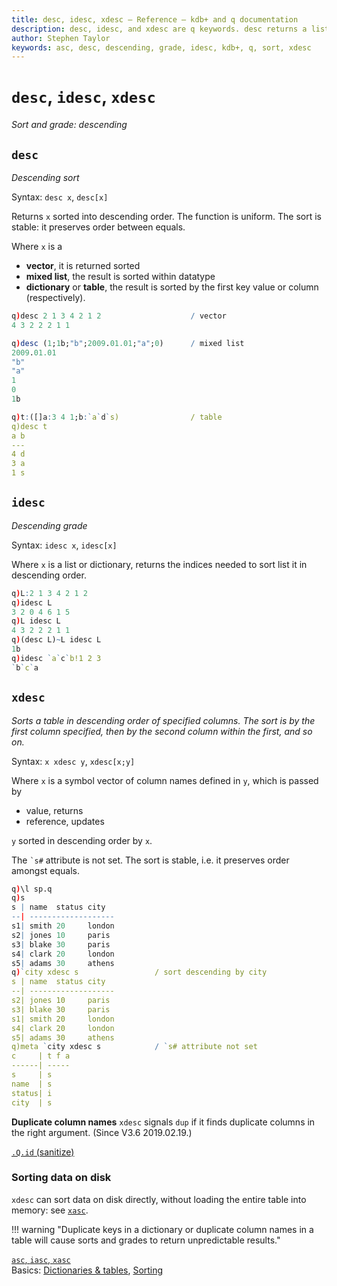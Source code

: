 ```yaml
---
title: desc, idesc, xdesc – Reference – kdb+ and q documentation
description: desc, idesc, and xdesc are q keywords. desc returns a list sorted descending; idesc returns the grade for that sort. xdesc sorts a table descending by specified columns.
author: Stephen Taylor
keywords: asc, desc, descending, grade, idesc, kdb+, q, sort, xdesc
---
```

# `desc`, `idesc`, `xdesc`

_Sort and grade: descending_




## `desc`

_Descending sort_

Syntax: `desc x`, `desc[x]`

Returns `x` sorted into descending order. 
The function is uniform.
The sort is stable: it preserves order between equals. 

Where `x` is a

-   **vector**, it is returned sorted
-   **mixed list**, the result is sorted within datatype
-   **dictionary** or **table**, the result is sorted by the first key value or column (respectively).

```q
q)desc 2 1 3 4 2 1 2                    / vector
4 3 2 2 2 1 1

q)desc (1;1b;"b";2009.01.01;"a";0)      / mixed list
2009.01.01
"b"
"a"
1
0
1b

q)t:([]a:3 4 1;b:`a`d`s)                / table
q)desc t
a b
---
4 d
3 a
1 s
```


## `idesc`

_Descending grade_

Syntax: `idesc x`, `idesc[x]`

Where `x` is a list or dictionary,  returns the indices needed to sort list it in descending order. 

```q
q)L:2 1 3 4 2 1 2
q)idesc L
3 2 0 4 6 1 5
q)L idesc L
4 3 2 2 2 1 1
q)(desc L)~L idesc L
1b
q)idesc `a`c`b!1 2 3
`b`c`a
```



## `xdesc`

_Sorts a table in descending order of specified columns. 
The sort is by the first column specified, then by the second column within the first, and so on._

Syntax: `x xdesc y`, `xdesc[x;y]`

Where `x` is a symbol vector of column names defined in `y`, which is passed by

-   value, returns
-   reference, updates 

`y` sorted in descending order by `x`. 

The `` `s# `` attribute is not set.
The sort is stable, i.e. it preserves order amongst equals.

```q
q)\l sp.q
q)s
s | name  status city
--| -------------------
s1| smith 20     london
s2| jones 10     paris
s3| blake 30     paris
s4| clark 20     london
s5| adams 30     athens
q)`city xdesc s                 / sort descending by city
s | name  status city
--| -------------------
s2| jones 10     paris
s3| blake 30     paris
s1| smith 20     london
s4| clark 20     london
s5| adams 30     athens
q)meta `city xdesc s            / `s# attribute not set
c     | t f a
------| -----
s     | s
name  | s
status| i
city  | s
```


**Duplicate column names** `xdesc` signals `dup` if it finds duplicate columns in the right argument. (Since V3.6 2019.02.19.)

<i class="far fa-hand-point-right"></i>
[`.Q.id` (sanitize)](dotq.md#qid-sanitize) 


### Sorting data on disk

`xdesc` can sort data on disk directly, without loading the entire table into memory: see [`xasc`](asc.md#sorting-data-on-disk).

!!! warning "Duplicate keys in a dictionary or duplicate column names in a table will cause sorts and grades to return unpredictable results."

<i class="far fa-hand-point-right"></i>
[`asc`, `iasc`, `xasc`](asc.md)  
Basics: [Dictionaries & tables](../basics/dictsandtables.md),
[Sorting](../basics/sort.md)


